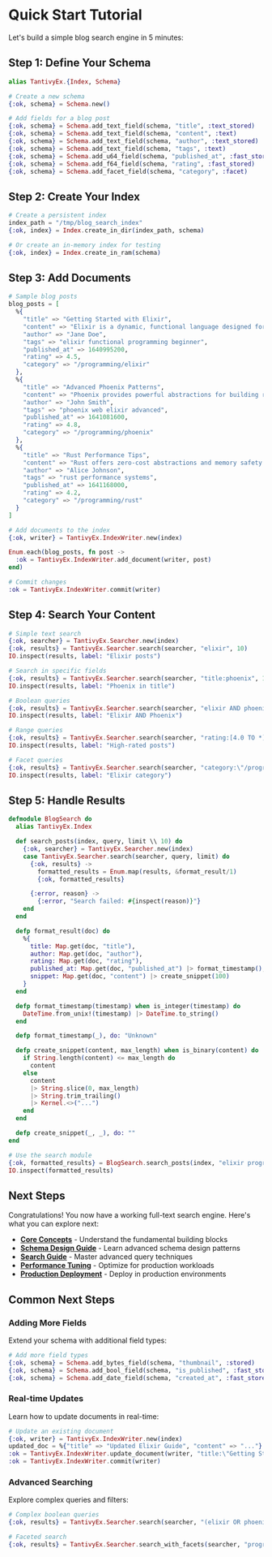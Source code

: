 # Quick Start Tutorial

Let's build a simple blog search engine in 5 minutes:

## Step 1: Define Your Schema

```elixir
alias TantivyEx.{Index, Schema}

# Create a new schema
{:ok, schema} = Schema.new()

# Add fields for a blog post
{:ok, schema} = Schema.add_text_field(schema, "title", :text_stored)
{:ok, schema} = Schema.add_text_field(schema, "content", :text)
{:ok, schema} = Schema.add_text_field(schema, "author", :text_stored)
{:ok, schema} = Schema.add_text_field(schema, "tags", :text)
{:ok, schema} = Schema.add_u64_field(schema, "published_at", :fast_stored)
{:ok, schema} = Schema.add_f64_field(schema, "rating", :fast_stored)
{:ok, schema} = Schema.add_facet_field(schema, "category", :facet)
```

## Step 2: Create Your Index

```elixir
# Create a persistent index
index_path = "/tmp/blog_search_index"
{:ok, index} = Index.create_in_dir(index_path, schema)

# Or create an in-memory index for testing
{:ok, index} = Index.create_in_ram(schema)
```

## Step 3: Add Documents

```elixir
# Sample blog posts
blog_posts = [
  %{
    "title" => "Getting Started with Elixir",
    "content" => "Elixir is a dynamic, functional language designed for building maintainable applications...",
    "author" => "Jane Doe",
    "tags" => "elixir functional programming beginner",
    "published_at" => 1640995200,
    "rating" => 4.5,
    "category" => "/programming/elixir"
  },
  %{
    "title" => "Advanced Phoenix Patterns",
    "content" => "Phoenix provides powerful abstractions for building real-time web applications...",
    "author" => "John Smith",
    "tags" => "phoenix web elixir advanced",
    "published_at" => 1641081600,
    "rating" => 4.8,
    "category" => "/programming/phoenix"
  },
  %{
    "title" => "Rust Performance Tips",
    "content" => "Rust offers zero-cost abstractions and memory safety without garbage collection...",
    "author" => "Alice Johnson",
    "tags" => "rust performance systems",
    "published_at" => 1641168000,
    "rating" => 4.2,
    "category" => "/programming/rust"
  }
]

# Add documents to the index
{:ok, writer} = TantivyEx.IndexWriter.new(index)

Enum.each(blog_posts, fn post ->
  :ok = TantivyEx.IndexWriter.add_document(writer, post)
end)

# Commit changes
:ok = TantivyEx.IndexWriter.commit(writer)
```

## Step 4: Search Your Content

```elixir
# Simple text search
{:ok, searcher} = TantivyEx.Searcher.new(index)
{:ok, results} = TantivyEx.Searcher.search(searcher, "elixir", 10)
IO.inspect(results, label: "Elixir posts")

# Search in specific fields
{:ok, results} = TantivyEx.Searcher.search(searcher, "title:phoenix", 10)
IO.inspect(results, label: "Phoenix in title")

# Boolean queries
{:ok, results} = TantivyEx.Searcher.search(searcher, "elixir AND phoenix", 10)
IO.inspect(results, label: "Elixir AND Phoenix")

# Range queries
{:ok, results} = TantivyEx.Searcher.search(searcher, "rating:[4.0 TO *]", 10)
IO.inspect(results, label: "High-rated posts")

# Facet queries
{:ok, results} = TantivyEx.Searcher.search(searcher, "category:\"/programming/elixir\"", 10)
IO.inspect(results, label: "Elixir category")
```

## Step 5: Handle Results

```elixir
defmodule BlogSearch do
  alias TantivyEx.Index

  def search_posts(index, query, limit \\ 10) do
    {:ok, searcher} = TantivyEx.Searcher.new(index)
    case TantivyEx.Searcher.search(searcher, query, limit) do
      {:ok, results} ->
        formatted_results = Enum.map(results, &format_result/1)
        {:ok, formatted_results}

      {:error, reason} ->
        {:error, "Search failed: #{inspect(reason)}"}
    end
  end

  defp format_result(doc) do
    %{
      title: Map.get(doc, "title"),
      author: Map.get(doc, "author"),
      rating: Map.get(doc, "rating"),
      published_at: Map.get(doc, "published_at") |> format_timestamp(),
      snippet: Map.get(doc, "content") |> create_snippet(100)
    }
  end

  defp format_timestamp(timestamp) when is_integer(timestamp) do
    DateTime.from_unix!(timestamp) |> DateTime.to_string()
  end

  defp format_timestamp(_), do: "Unknown"

  defp create_snippet(content, max_length) when is_binary(content) do
    if String.length(content) <= max_length do
      content
    else
      content
      |> String.slice(0, max_length)
      |> String.trim_trailing()
      |> Kernel.<>("...")
    end
  end

  defp create_snippet(_, _), do: ""
end

# Use the search module
{:ok, formatted_results} = BlogSearch.search_posts(index, "elixir programming")
IO.inspect(formatted_results)
```

## Next Steps

Congratulations! You now have a working full-text search engine. Here's what you can explore next:

- **[Core Concepts](core-concepts.md)** - Understand the fundamental building blocks
- **[Schema Design Guide](schema.md)** - Learn advanced schema design patterns
- **[Search Guide](search.md)** - Master advanced query techniques
- **[Performance Tuning](performance-tuning.md)** - Optimize for production workloads
- **[Production Deployment](production-deployment.md)** - Deploy in production environments

## Common Next Steps

### Adding More Fields

Extend your schema with additional field types:

```elixir
# Add more field types
{:ok, schema} = Schema.add_bytes_field(schema, "thumbnail", :stored)
{:ok, schema} = Schema.add_bool_field(schema, "is_published", :fast_stored)
{:ok, schema} = Schema.add_date_field(schema, "created_at", :fast_stored)
```

### Real-time Updates

Learn how to update documents in real-time:

```elixir
# Update an existing document
{:ok, writer} = TantivyEx.IndexWriter.new(index)
updated_doc = %{"title" => "Updated Elixir Guide", "content" => "..."}
:ok = TantivyEx.IndexWriter.update_document(writer, "title:\"Getting Started with Elixir\"", updated_doc)
:ok = TantivyEx.IndexWriter.commit(writer)
```

### Advanced Searching

Explore complex queries and filters:

```elixir
# Complex boolean queries
{:ok, results} = TantivyEx.Searcher.search(searcher, "(elixir OR phoenix) AND rating:[4.0 TO *]", 10)

# Faceted search
{:ok, results} = TantivyEx.Searcher.search_with_facets(searcher, "programming", ["category", "author"], 10)
```

